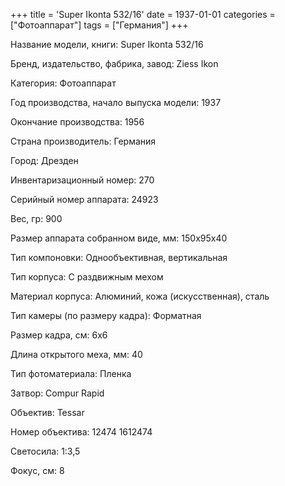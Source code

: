 +++
title = 'Super Ikonta 532/16'
date = 1937-01-01
categories = ["Фотоаппарат"]
tags = ["Германия"]
+++

Название модели, книги: Super Ikonta 532/16

Бренд, издательство, фабрика, завод: Ziess Ikon

Категория: Фотоаппарат

Год производства, начало выпуска модели: 1937

Окончание производства: 1956

Страна производитель: Германия

Город: Дрезден

Инвентаризационный номер: 270

Серийный номер аппарата: 24923

Вес, гр: 900

Размер аппарата  собранном виде, мм: 150x95x40

Тип компоновки: Однообъективная, вертикальная

Тип корпуса: С раздвижным мехом

Материал корпуса: Алюминий, кожа (искусственная), сталь

Тип камеры (по размеру кадра): Форматная

Размер кадра, см: 6х6

Длина открытого меха, мм: 40

Тип фотоматериала: Пленка

Затвор: Compur Rapid

Объектив: Tessar

Номер объектива: 12474
1612474

Светосила: 1:3,5

Фокус, см: 8

